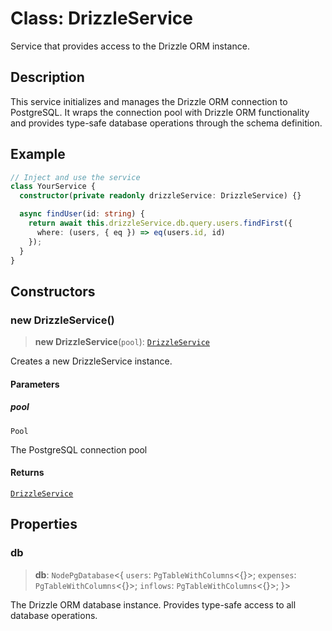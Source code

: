 # Class: DrizzleService

Service that provides access to the Drizzle ORM instance.

## Description

This service initializes and manages the Drizzle ORM connection to PostgreSQL.
It wraps the connection pool with Drizzle ORM functionality and provides
type-safe database operations through the schema definition.

## Example

```ts
// Inject and use the service
class YourService {
  constructor(private readonly drizzleService: DrizzleService) {}

  async findUser(id: string) {
    return await this.drizzleService.db.query.users.findFirst({
      where: (users, { eq }) => eq(users.id, id)
    });
  }
}
```

## Constructors

### new DrizzleService()

> **new DrizzleService**(`pool`): [`DrizzleService`](DrizzleService.md)

Creates a new DrizzleService instance.

#### Parameters

##### pool

`Pool`

The PostgreSQL connection pool

#### Returns

[`DrizzleService`](DrizzleService.md)

## Properties

### db

> **db**: `NodePgDatabase`\<\{ `users`: `PgTableWithColumns`\<\{\}\>; `expenses`: `PgTableWithColumns`\<\{\}\>; `inflows`: `PgTableWithColumns`\<\{\}\>; \}\>

The Drizzle ORM database instance.
Provides type-safe access to all database operations.
